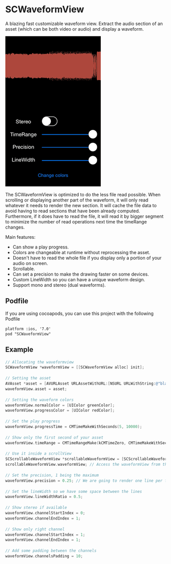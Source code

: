 SCWaveformView
==============

A blazing fast customizable waveform view. Extract the audio section of an asset (which can be both video or audio) and display a waveform.

<img src="waveform.gif">

The SCWaveformView is optimized to do the less file read possible. When scrolling or displaying another part of the waveform, it will only read whatever it needs to render the new section. It will cache the file data to avoid having to read sections that have been already computed. Furthermore, if it does have to read the file, it will read it by bigger segment to minimize the number of read operations next time the timeRange changes.

Main features:
  * Can show a play progress.
  * Colors are changeable at runtime without reprocessing the asset.
  * Doesn't have to read the whole file if you display only a portion of your audio on screen.
  * Scrollable.
  * Can set a precision to make the drawing faster on some devices.
  * Custom LineWidth so you can have a unique waveform design.
  * Support mono and stereo (dual waveforms).

Podfile
----------------

If you are using cocoapods, you can use this project with the following Podfile

    platform :ios, '7.0'
    pod "SCWaveformView"

Example
-------

```objective-c
// Allocating the waveformview
SCWaveformView *waveformView = [[SCWaveformView alloc] init];

// Setting the asset
AVAsset *asset = [AVURLAsset URLAssetWithURL:[NSURL URLWithString:@"blabla.mp3"]];
waveformView.asset = asset;

// Setting the waveform colors
waveformView.normalColor = [UIColor greenColor];
waveformView.progressColor = [UIColor redColor];

// Set the play progress
waveformView.progressTime = CMTimeMakeWithSeconds(5, 10000);

// Show only the first second of your asset
waveformView.timeRange = CMTimeRangeMake(kCMTimeZero, CMTimeMakeWithSeconds(1, 1));

// Use it inside a scrollView
SCScrollableWaveformView *scrollableWaveformView = [SCScrollableWaveformView new];
scrollableWaveformView.waveformView; // Access the waveformView from there

// Set the precision, 1 being the maximum
waveformView.precision = 0.25; // We are going to render one line per four pixels

// Set the lineWidth so we have some space between the lines
waveformView.lineWidthRatio = 0.5;

// Show stereo if available
waveformView.channelStartIndex = 0;
waveformView.channelEndIndex = 1;

// Show only right channel
waveformView.channelStartIndex = 1;
waveformView.channelEndIndex = 1;

// Add some padding between the channels
waveformView.channelsPadding = 10;
```
